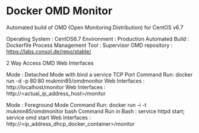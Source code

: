 # Docker OMD Monitor
Automated build of OMD (Open Monitoring Distribution) for CentOS v6.7



Operating System : CentOS6.7
Environment : Production
Automated Build : Dockerfile
Process Management Tool : Supervisor
OMD repository : https://labs.consol.de/repo/stable/

2 Way Access OMD Web Interfaces

Mode : Detached Mode with bind a service TCP Port
Command Run: docker run -d -p 80:80 mukmin85/omdmonitor
Web Interfaces : http://localhost/monitor
Web Interfaces : http://<actual_ip_address_host>/monitor

Mode : Foreground Mode
Command Run: docker run -i -t mukmin85/omdmonitor bash
Command Run in Bash : service httpd start; service omd start
Web Interfaces : http://<ip_address_dhcp_docker_container>/monitor
